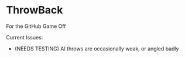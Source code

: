 # ThrowBack
For the GitHub Game Off

Current Issues:
* (NEEDS TESTING) AI throws are occasionally weak, or angled badly